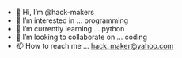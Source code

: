 - 👋 Hi, I’m @hack-makers
- 👀 I’m interested in ... programming
- 🌱 I’m currently learning ... python
- 💞️ I’m looking to collaborate on ... coding
- 📫 How to reach me ... hack_maker@yahoo.com

<!---
hack-makers/hack-makers is a ✨ special ✨ repository because its `README.md` (this file) appears on your GitHub profile.
You can click the Preview link to take a look at your changes.
--->
